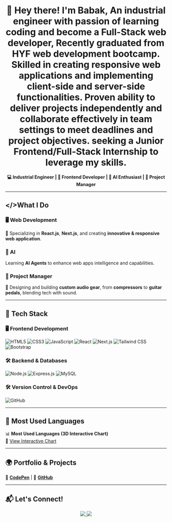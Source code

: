 <h1 align="center">👋 Hey there! I'm Babak, An industrial engineer with passion of learning coding and become a Full-Stack web developer, Recently graduated from HYF web development bootcamp. Skilled in creating responsive web applications and implementing client-side and server-side functionalities. Proven ability to deliver projects independently and collaborate effectively in team settings to meet deadlines and project objectives. seeking a Junior Frontend/Full-Stack Internship to leverage my skills.</h1>

<p align="center">
  <strong>💻 Industrial Engineer | 🎨 Frontend Developer | 🤖 AI Enthusiast | 🧠 Project Manager</strong>
</p>

---

## </>What I Do  

### 🖥️ Web Development  
🎨 Specializing in **React.js**, **Next.js**, and creating **innovative & responsive web application**.

### 🤖 AI  
 Learning **AI Agents** to enhance web apps intelligence and capabilities.

### 🧠 Project Manager  
🎸 Designing and building **custom audio gear**, from **compressors** to **guitar pedals**, blending tech with sound.

---

## 🔧 **Tech Stack**  

### 🖥️ **Frontend Development**  
![HTML5](https://img.shields.io/badge/HTML5-E34F26?style=for-the-badge&logo=html5&logoColor=white)
![CSS3](https://img.shields.io/badge/CSS3-1572B6?style=for-the-badge&logo=css3&logoColor=white)
![JavaScript](https://img.shields.io/badge/JavaScript-F7DF1E?style=for-the-badge&logo=javascript&logoColor=black)
![React](https://img.shields.io/badge/React-61DAFB?style=for-the-badge&logo=react&logoColor=black)
![Next.js](https://img.shields.io/badge/Next.js-000000?style=for-the-badge&logo=next.js&logoColor=white)
![Tailwind CSS](https://img.shields.io/badge/TailwindCSS-38B2AC?style=for-the-badge&logo=tailwind-css&logoColor=white)
![Bootstrap](https://img.shields.io/badge/Bootstrap-7952B3?style=for-the-badge&logo=bootstrap&logoColor=white)

### 🛠️ **Backend & Databases**  
![Node.js](https://img.shields.io/badge/Node.js-339933?style=for-the-badge&logo=node.js&logoColor=white)
![Express.js](https://img.shields.io/badge/Express.js-000000?style=for-the-badge&logo=express&logoColor=white)
![MySQL](https://img.shields.io/badge/MySQL-4479A1?style=for-the-badge&logo=mysql&logoColor=white)

### 🛠️ **Version Control & DevOps**  
![GitHub](https://img.shields.io/badge/GitHub-181717?style=for-the-badge&logo=github&logoColor=white)

---
 

 ## 🎨 Most Used Languages  

📊 **Most Used Languages (3D Interactive Chart)**  
🔗 [View Interactive Chart](https://mash021.github.io/mash021/index.html)

---

## 🌍 Portfolio & Projects  
🔗 **[CodePen](https://codepen.io/mash_021)** | 💼 **[GitHub](https://github.com/mash021)**  

---

## 📬 Let's Connect!  
<p align="center">
  <a href="mailto:Babak.bashirzadeh@gmail.com">
    <img src="https://img.shields.io/badge/Gmail-D14836?style=for-the-badge&logo=gmail&logoColor=white" />
  </a>
  <a href="https://www.linkedin.com/in/alisharifi2/">
    <img src="https://img.shields.io/badge/LinkedIn-0077B5?style=for-the-badge&logo=linkedin&logoColor=white" />
  </a>
</p>